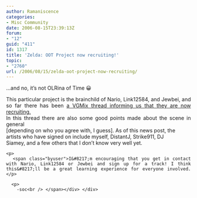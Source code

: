 ```yaml
---
author: Ramaniscence
categories:
- Misc Community
date: 2006-08-15T23:39:13Z
forum:
- "12"
guid: "411"
id: 1317
title: 'Zelda: OOT Project now recruiting!'
topic:
- "2760"
url: /2006/08/15/zelda-oot-project-now-recruiting/
---
```


&#8230;and no, it&#8217;s not OLRina of Time 😀

<div align="justify">
  <div align="justify">
    This particular project is the brainchild of Nario, <span class="byuser">Link12584, and Jewbei, and so far there has been <a href="http://www.vgmix.com/vg25/viewtopic.php?id=2497" target="_blank">a VGMix thread informing us that they are now recruiting.</a><br /> In this thread there are also some good points made about the scene in general<br /> [depending on who you agree with, I guess]. As of this news post, the<br /> artists who have signed on include myself, DistantJ, Strike911, DJ<br /> Siamey, and a few others that I don&#8217;t know very well yet.</span></p> 
    
    <p>
      <span class="byuser">I&#8217;m encouraging that you get in contact with Nario, Link12584 or Jewbei and sign up for a track! I think this&#8217;ll be a great learning experience for everyone involved.</p> 
      
      <p>
        -soc<br /> </span></div> </div>